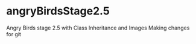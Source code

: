 # angryBirdsStage2.5
Angry Birds stage 2.5 with Class Inheritance and Images
Making changes for git 